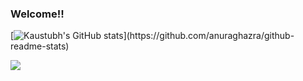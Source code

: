 ### Welcome!!

<!--
**coscubes/coscubes** is a ✨ _special_ ✨ repository because its `README.md` (this file) appears on your GitHub profile.

Here are some ideas to get you started:

- 🔭 I’m currently working on 
- 🌱 I’m currently learning ...
- 👯 I’m looking to collaborate on ...
- 🤔 I’m looking for help with ...
- 💬 Ask me about ...
- 📫 How to reach me: ...
- 😄 Pronouns: He/Him
- ⚡ Fun fact: ...
-->
[![Kaustubh's GitHub stats](https://github-readme-stats.vercel.app/api?username=coscubes&count_private=true&show_icons=false&theme=default")](https://github.com/anuraghazra/github-readme-stats)

<img align="left" src="https://github-readme-stats.vercel.app/api/top-langs/?username=coscubes&theme=default&show_icons=true" />
